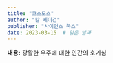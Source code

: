 ```yaml
---
title: "코스모스"
author: "칼 세이건"
publisher: "사이언스 북스"
date: 2023-03-15  # 읽은 날짜
---
```


**내용:** 광활한 우주에 대한 인간의 호기심

